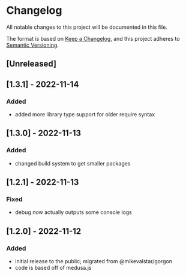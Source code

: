# Changelog

All notable changes to this project will be documented in this file.

The format is based on [Keep a Changelog](https://keepachangelog.com/en/1.0.0/),
and this project adheres to [Semantic Versioning](https://semver.org/spec/v2.0.0.html).

## [Unreleased]

## [1.3.1] - 2022-11-14

### Added
- added more library type support for older require syntax

## [1.3.0] - 2022-11-13

### Added

- changed build system to get smaller packages

## [1.2.1] - 2022-11-13

### Fixed

- debug now actually outputs some console logs

## [1.2.0] - 2022-11-12

### Added
- initial release to the public; migrated from @mikevalstar/gorgon
- code is based off of medusa.js
